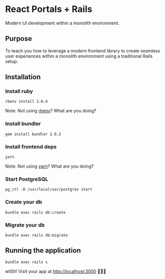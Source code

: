 # React Portals + Rails

Modern UI development within a monolith environment.

## Purpose

To teach you how to leverage a modern frontend library to create seamless user experiences within a monolith environment using a traditional Rails setup.

## Installation

### Install ruby

```
rbenv install 2.6.4
```

Note: Not using [rbenv](https://github.com/rbenv/rbenv)? What are you doing?

### Install bundler

```
gem install bundler 2.0.2
```

### Install frontend deps

```
yarn
```

Note: Not using [yarn](https://yarnpkg.com/lang/en/)? What are you doing?

### Start PostgreSQL

```
pg_ctl -D /usr/local/var/postgres start
```

### Create your db

```
bundle exec rails db:create
```

### Migrate your db

```
bundle exec rails db:migrate
```

## Running the application

```
bundle exec rails s
```

w00t! Visit your app at [http://localhost:3000](http://localhost:3000) 🎉🎉🎉
